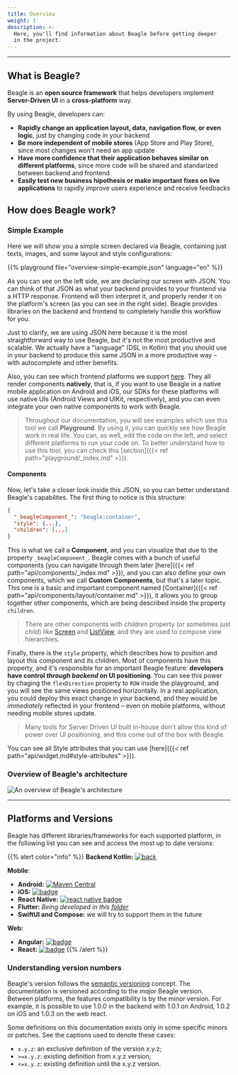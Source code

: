 ```yaml
---
title: Overview
weight: 1
description: >-
  Here, you'll find information about Beagle before getting deeper
  in the project.
---
```


---

## What is Beagle?

Beagle is an **open source framework** that helps developers implement **Server-Driven UI** in a **cross-platform** way.

By using Beagle, developers can:

- **Rapidly change an application layout, data, navigation flow, or even logic**, just by changing code in your backend
- **Be more independent of mobile stores** (App Store and Play Store), since most changes won't need an app update
- **Have more confidence that their application behaves similar on different platforms**, since more code will be shared and standarized between backend and frontend
- **Easily test new business hipothesis or make important fixes on live applications** to rapidly improve users experience and receive feedbacks

## How does Beagle work?

### Simple Example

Here we will show you a simple screen declared via Beagle, containing just texts, images, and some layout and style configurations:

<!-- json-playground:overview-simple-example.json
{
  "_beagleComponent_": "beagle:container",
  "style": {
    "flex": {
      "flexDirection": "COLUMN",
      "alignItems": "CENTER",
      "justifyContent": "CENTER"
    },
    "size": {
      "height": {
        "value": 100,
        "type": "PERCENT"
      }
    },
    "backgroundColor": "#FFF"
  },
  "children": [
    {
      "_beagleComponent_": "beagle:image",
      "path": {
        "_beagleImagePath_": "remote",
        "url": "https://i.ibb.co/rvRN9kv/logo.png"
      },
      "style": {
        "size": {
          "width": {
            "value": 242,
            "type": "REAL"
          },
          "height": {
            "value": 225,
            "type": "REAL"
          }
        }
      }
    },
    {
      "_beagleComponent_": "beagle:text",
      "text": "Welcome to Beagle playground! \nUse the left panel to start coding!",
      "textColor": "#000",
      "alignment": "CENTER",
      "style": {
        "margin": {
          "all": {
            "value": 40,
            "type": "REAL"
          }
        }
      }
    }
  ]
}
-->

{{% playground file="overview-simple-example.json" language="en" %}}

As you can see on the left side, we are declaring our screen with JSON. You can think of that JSON as what your backend provides to your frontend via a HTTP response. Frontend will then interpret it, and properly render it on the platform's screen (as you can see in the right side). Beagle provides libraries on the backend and frontend to completely handle this workflow for you.

Just to clarify, we are using JSON here because it is the most straightforward way to use Beagle, but it's not the most productive and scalable. We actually have a "language" (DSL in Kotlin) that you should use in your backend to produce this same JSON in a more productive way – with autocomplete and other benefits.

Also, you can see which frontend platforms we support [here](#platforms-and-versions). They all render components **natively**, that is, if you want to use Beagle in a native mobile application on Android and iOS, our SDKs for these platforms will use native UIs (Android Views and UIKit, respectively), and you can even integrate your own native components to work with Beagle.

> Throughout our documentation, you will see examples which use this tool we call **Playground**. By using it, you can quickly see how Beagle work in real life. You can, as well, edit the code on the left, and select different platforms to run your code on. To better understand how to use this tool, you can check this [section]({{< ref path="playground/_index.md" >}}).

#### Components

Now, let's take a closer look inside this JSON, so you can better understand Beagle's capabilites. The first thing to notice is this structure:

```json
{
  "_beagleComponent_": "beagle:container",
  "style": {...},
  "children": [...]
}
```

This is what we call a **Component**, and you can visualize that due to the property `_beagleComponent_`. Beagle comes with a bunch of useful components (you can navigate through them later [here]({{< ref path="api/components/_index.md" >}}), and you can also define your own components, which we call **Custom Components**, but that's a later topic. This one is a basic and important component named [Container]({{< ref path="api/components/layout/container.md" >}}), it allows you to group together other components, which are being described inside the property `children`.

> There are other components with *children* property (or sometimes just *child*) like [Screen](api/screen/_index.md) and [ListView](api/components/layout/listview.md), and they are used to compose view hierarchies.

Finally, there is the `style` property, which describes how to position and layout this component and its children. Most of components have this property, and it's responsible for an important Beagle feature: **developers have control *through backend* on UI positioning**. You can see this power by chaging the `flexDirection` property to `ROW` inside the playground, and you will see the same views positioned horizontally. In a real application, you could deploy this exact change in your backend, and they would be *immediately* reflected in your frontend – even on mobile platforms, without needing mobile stores update.

> Many tools for Server Driven UI built in-house don't allow this kind of power over UI positioning, and this come out of the box with Beagle.

You can see all Style attributes that you can use [here]({{< ref path="api/widget.md#style-attributes" >}}).

### Overview of Beagle's architecture

![An overview of Beagle's architecture](/shared/beaglemobileback.png)

---

## Platforms and Versions

Beagle has different libraries/frameworks for each supported platform, in the following list you can see and access the most up to date versions:

{{% alert color="info" %}}
**Backend Kotlin:** [![back](https://camo.githubusercontent.com/27998a386042ecb2cae7b9f09ae159bd07c935bd/68747470733a2f2f696d672e736869656c64732e696f2f6d6176656e2d63656e7472616c2f762f62722e636f6d2e7a75702e626561676c652f6672616d65776f726b)](https://mvnrepository.com/artifact/br.com.zup.beagle/framework)

**Mobile**:

- **Android:** [![Maven Central](https://img.shields.io/maven-central/v/br.com.zup.beagle/android)](https://mvnrepository.com/artifact/br.com.zup.beagle/android)
- **iOS:** [![badge](https://img.shields.io/cocoapods/v/Beagle)](https://cocoapods.org/pods/Beagle)
- **React Native:** [![react native badge](https://img.shields.io/npm/v/@zup-it/beagle-react-native?logo=React)](https://www.npmjs.com/package/@zup-it/beagle-react-native)
- **Flutter:** *Being developed in this [folder](https://github.com/ZupIT/beagle/tree/master/flutter)*
- **SwiftUI and Compose:** we will try to support them in the future

**Web:**

- **Angular:** [![badge](https://img.shields.io/npm/v/@zup-it/beagle-angular?logo=Angular)](https://www.npmjs.com/package/@zup-it/beagle-angular)
- **React:** [![badge](https://img.shields.io/npm/v/@zup-it/beagle-react?logo=React)](https://www.npmjs.com/package/@zup-it/beagle-react)
{{% /alert %}}

### Understanding version numbers

Beagle's version follows the [semantic versioning](https://semver.org/) concept. The documentation is versioned according to the *major* Beagle version. Between platforms, the features compatibility is by the minor version. For example, it is possible to use 1.0.0 in the backend with 1.0.1 on Android, 1.0.2 on iOS and 1.0.3 on the web react.

Some definitions on this documentation exists only in some specific minors or patches. See the captions used to denote these cases:

- `x.y.z`: an exclusive definition of the version x.y.z;
- `>=x.y.z`: existing definition from x.y.z version;
- `<=x.y.z`: existing definition until the x.y.z version.
